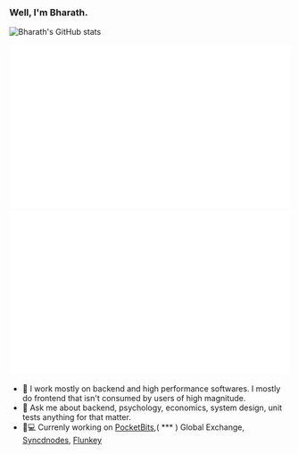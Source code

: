 ### Well, I'm Bharath.

![Bharath's GitHub stats](https://github-readme-stats.vercel.app/api?username=Bharathsh36&show_icons=true&theme=radical)

![](https://github.com/Bharathsh36/GitStats/blob/master/generated/overview.svg)
![](https://github.com/Bharathsh36/GitStats/blob/master/generated/languages.svg)

- 🔭 I work mostly on backend and high performance softwares. I mostly do frontend that isn't consumed by users of high magnitude.
- 💬 Ask me about backend, psychology, economics, system design, unit tests anything for that matter. 
- 🏡💻 Currenly working on [PocketBits](https://pocketbits.in),( *** ) Global Exchange, [Syncdnodes](https://syncdnodes.com), [Flunkey](https://dashboard.flunkey.app/)
 
